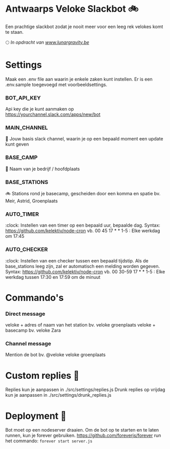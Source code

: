 # Antwaarps Veloke Slackbot :bike:
Een prachtige slackbot zodat je nooit meer voor een leeg rek velokes komt te staan.

:full_moon: *In opdracht van www.lunargravity.be*

# Settings
Maak een .env file aan waarin je enkele zaken kunt instellen. Er is een .env.sample toegevoegd met voorbeeldsettings.

### BOT_API_KEY
Api key die je kunt aanmaken op https://yourchannel.slack.com/apps/new/bot

### MAIN_CHANNEL
:speech_balloon: Jouw basis slack channel, waarin je op een bepaald moment een update kunt geven

### BASE_CAMP
:office: Naam van je bedrijf / hoofdplaats

### BASE_STATIONS
:bike: Stations rond je basecamp, gescheiden door een komma en spatie
bv. Meir, Astrid, Groenplaats

### AUTO_TIMER
:clock: Instellen van een timer op een bepaald uur, bepaalde dag. Syntax: https://github.com/kelektiv/node-cron
vb. 00 45 17 * * 1-5 : Elke werkdag om 17:45

### AUTO_CHECKER
:clock: Instellen van een checker tussen een bepaald tijdstip. Als de base_stations leeg zijn, zal er automatisch een melding worden gegeven. Syntax: https://github.com/kelektiv/node-cron
vb. 00 30-59 17 * * 1-5 : Elke werkdag tussen 17:30 en 17:59 om de minuut

# Commando's
### Direct message
veloke + adres of naam van het station bv. veloke groenplaats
veloke + basecamp bv. veloke Zara

### Channel message
Mention de bot bv. @veloke veloke groenplaats

# Custom replies :lipstick:
Replies kun je aanpassen in ./src/settings/replies.js
Drunk replies op vrijdag kun je aanpassen in ./src/settings/drunk_replies.js

# Deployment :rocket:
Bot moet op een nodeserver draaien. Om de bot op te starten en te laten runnen, kun je forever gebruiken. https://github.com/foreverjs/forever
run het commando:
`forever start server.js`
